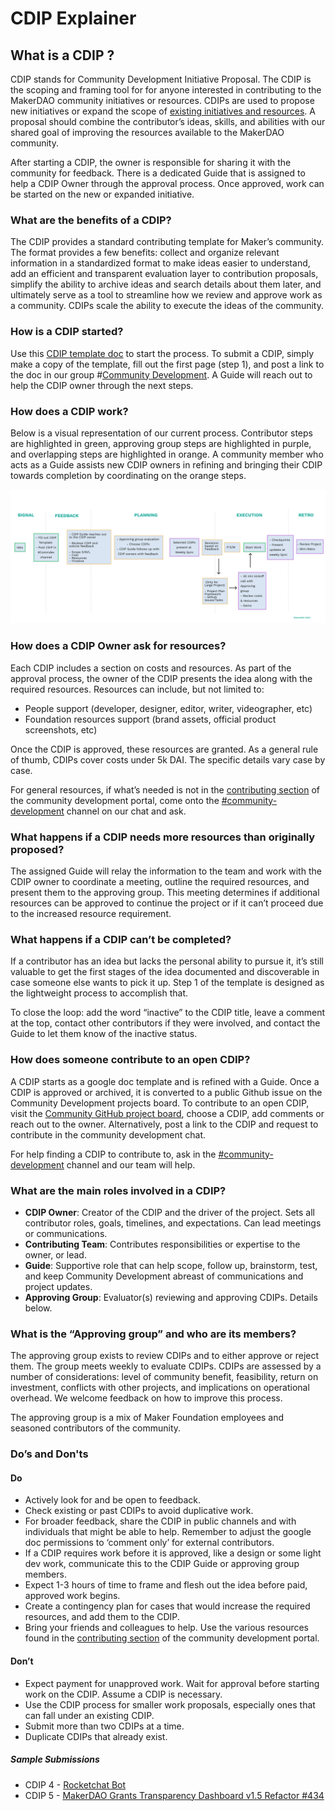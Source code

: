 # CDIP Explainer

## What is a CDIP ?

CDIP stands for Community Development Initiative Proposal. The CDIP is the scoping and framing tool for for anyone interested in contributing to the MakerDAO community initiatives or resources. CDIPs are used to propose new initiatives or expand the scope of [existing initiatives and resources](../README.md). A proposal should combine the contributor’s ideas, skills, and abilities with our shared goal of improving the resources available to the MakerDAO community.

After starting a CDIP, the owner is responsible for sharing it with the community for feedback. There is a dedicated Guide that is assigned to help a CDIP Owner through the approval process. Once approved, work can be started on the new or expanded initiative.

### What are the benefits of a CDIP?

The CDIP provides a standard contributing template for Maker’s community. The format provides a few benefits: collect and organize relevant information in a standardized format to make ideas easier to understand, add an efficient and transparent evaluation layer to contribution proposals, simplify the ability to archive ideas and search details about them later, and ultimately serve as a tool to streamline how we review and approve work as a community. CDIPs scale the ability to execute the ideas of the community.

### How is a CDIP started?

Use this [CDIP template doc](https://docs.google.com/document/d/1lF8mNuomrguIS3lnvqTomS4NdON40nuyKRbLS6ZkMoA/edit) to start the process. To submit a CDIP, simply make a copy of the template, fill out the first page (step 1), and post a link to the doc in our group #[Community Development](https://chat.makerdao.com/channel/community-development). A Guide will reach out to help the CDIP owner through the next steps.

### How does a CDIP work?

Below is a visual representation of our current process. Contributor steps are highlighted in green, approving group steps are highlighted in purple, and overlapping steps are highlighted in orange. A community member who acts as a Guide assists new CDIP owners in refining and bringing their CDIP towards completion by coordinating on the orange steps.

![How To CDIP](contributing/CDIP-Contributor-highlights.jpg)

### How does a CDIP Owner ask for resources?

Each CDIP includes a section on costs and resources. As part of the approval process, the owner of the CDIP presents the idea along with the required resources. Resources can include, but not limited to:

- People support (developer, designer, editor, writer, videographer, etc)
- Foundation resources support (brand assets, official product screenshots, etc)

Once the CDIP is approved, these resources are granted. As a general rule of thumb, CDIPs cover costs under 5k DAI. The specific details vary case by case.

For general resources, if what’s needed is not in the [contributing section](https://community-development.makerdao.com/contributing) of the community development portal, come onto the [#community-development](https://chat.makerdao.com/channel/community-development) channel on our chat and ask.

### What happens if a CDIP needs more resources than originally proposed?
The assigned Guide will relay the information to the team and work with the CDIP owner to coordinate a meeting, outline the required resources, and present them to the approving group. This meeting determines if additional resources can be approved to continue the project or if it can’t proceed due to the increased resource requirement.

### What happens if a CDIP can’t be completed?

If a contributor has an idea but lacks the personal ability to pursue it, it’s still valuable to get the first stages of the idea documented and discoverable in case someone else wants to pick it up. Step 1 of the template is designed as the lightweight process to accomplish that.

To close the loop: add the word “inactive” to the CDIP title, leave a comment at the top, contact other contributors if they were involved, and contact the Guide to let them know of the inactive status.

### How does someone contribute to an open CDIP?

A CDIP starts as a google doc template and is refined with a Guide. Once a CDIP is approved or archived, it is converted to a public Github issue on the Community Development projects board. To contribute to an open CDIP, visit the [Community GitHub project board](https://github.com/makerdao/community/projects/2?card_filter_query=label%3Acdip), choose a CDIP, add comments or reach out to the owner. Alternatively, post a link to the CDIP and request to contribute in the community development chat.

For help finding a CDIP to contribute to, ask in the [#community-development](https://chat.makerdao.com/channel/community-development) channel and our team will help.

### What are the main roles involved in a CDIP?

- **CDIP Owner**: Creator of the CDIP and the driver of the project. Sets all contributor roles, goals, timelines, and expectations. Can lead meetings or communications.
- **Contributing Team**: Contributes responsibilities or expertise to the owner, or lead.
- **Guide**: Supportive role that can help scope, follow up, brainstorm, test, and keep Community Development abreast of communications and project updates.
- **Approving Group**: Evaluator(s) reviewing and approving CDIPs. Details below.

### What is the “Approving group” and who are its members?

The approving group exists to review CDIPs and to either approve or reject them. The group meets weekly to evaluate CDIPs. CDIPs are assessed by a number of considerations: level of community benefit, feasibility, return on investment, conflicts with other projects, and implications on operational overhead. We welcome feedback on how to improve this process.

The approving group is a mix of Maker Foundation employees and seasoned contributors of the community.

### Do’s and Don'ts

#### Do

- Actively look for and be open to feedback.
- Check existing or past CDIPs to avoid duplicative work.
- For broader feedback, share the CDIP in public channels and with individuals that might be able to help. Remember to adjust the google doc permissions to ‘comment only’ for external contributors.
- If a CDIP requires work before it is approved, like a design or some light dev work, communicate this to the CDIP Guide or approving group members.
- Expect 1-3 hours of time to frame and flesh out the idea before paid, approved work begins.
- Create a contingency plan for cases that would increase the required resources, and add them to the CDIP.
- Bring your friends and colleagues to help.  Use the various resources found in the [contributing section](./README.md) of the community development portal.

#### Don’t

- Expect payment for unapproved work. Wait for approval before starting work on the CDIP. Assume a CDIP is necessary.
- Use the CDIP process for smaller work proposals, especially ones that can fall under an existing CDIP.
- Submit more than two CDIPs at a time.
- Duplicate CDIPs that already exist.

##### Sample Submissions

- CDIP 4 - [Rocketchat Bot](https://github.com/makerdao/community/issues/412)
- CDIP 5 - [MakerDAO Grants Transparency Dashboard v1.5 Refactor #434](https://github.com/makerdao/community/issues/434)
